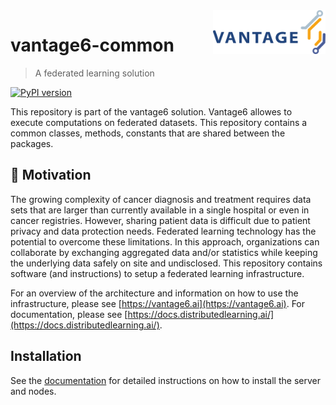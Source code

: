 
<img src="https://github.com/IKNL/guidelines/blob/master/resources/logos/vantage6.png?raw=true" width=180 align="right">

# vantage6-common
> A federated learning solution
<!--
[![Coverage Status](https://coveralls.io/repos/github/IKNL/ppDLI/badge.svg?branch=master)](https://coveralls.io/github/IKNL/ppDLI?branch=master)
[![Codacy Badge](https://api.codacy.com/project/badge/Grade/bcde6ed5c77440c6969462bfead0774c)](https://app.codacy.com/app/frankcorneliusmartin/ppDLI?utm_source=github.com&utm_medium=referral&utm_content=IKNL/ppDLI&utm_campaign=Badge_Grade_Dashboard)
[![Build Status](https://travis-ci.org/IKNL/ppDLI.svg?branch=master)](https://travis-ci.org/IKNL/ppDLI)
[![DOI](https://zenodo.org/badge/120275991.svg)](https://zenodo.org/badge/latestdoi/120275991)
-->
[![PyPI version](https://badge.fury.io/py/vantage6-common.svg)](https://badge.fury.io/py/vantage6-common)

This repository is part of the vantage6 solution. Vantage6 allowes to execute computations on federated datasets. This repository contains a common classes, methods, constants that are shared between the packages.

## :pray: Motivation
The growing complexity of cancer diagnosis and treatment requires data sets that are larger than currently available in a single hospital or even in cancer registries. However, sharing patient data is difficult due to patient privacy and data protection needs. Federated learning technology has the potential to overcome these limitations. In this approach, organizations can collaborate by exchanging aggregated data and/or statistics while keeping the underlying data safely on site and undisclosed. This repository contains software (and instructions) to setup a federated learning infrastructure.

For an overview of the architecture and information on how to use the infrastructure, please see [https://vantage6.ai](https://vantage6.ai). For documentation, please see [https://docs.distributedlearning.ai/](https://docs.distributedlearning.ai/).

## Installation
See the [documentation](https://docs.distributedlearning.ai/) for detailed instructions on how to install the server and nodes.

